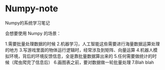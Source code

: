 # Numpy-note
Numpy的系统学习笔记


会想要使用 Numpy 的场景：

1.需要批量处理数据的时候
2.机器学习，人工智能这些需要进行海量数据运算处理的地方
3.写游戏里面的物体运行逻辑时，经常涉及到矩阵、向量运算
4.机器人模拟环境，背后的环境反馈信息，全是靠批量数据算出来的
5.任何需要做统计的时候（爬虫爬完了信息后）
6.画图表之前，要对数据做一轮批量处理
7.Blah blah
